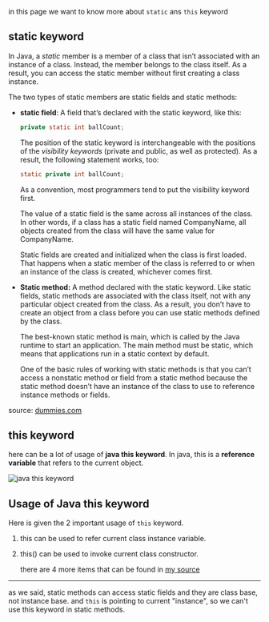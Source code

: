 in this page we want to know more about `static` ans `this` keyword

## static keyword

In Java, a *static* member is a member of a class that isn’t  associated with an instance of a class. Instead, the member belongs to  the class itself. As a result, you can access the static member without  first creating a class instance.

The two types of static members are static fields and static methods:

+ **static field**: A field that’s declared with the static keyword, like this:

  ```java
  private static int ballCount;
  ```

  The position of the static keyword is interchangeable with the positions of the *visibility keywords* (private and public, as well as protected). As a result, the following statement works, too:

  ```java
  static private int ballCount;
  ```

  As a convention, most programmers tend to put the visibility keyword first.

  The value of a static field is the same across all instances of the class. In other words, if a class has a static field named CompanyName, all objects created from the class will have the same value for CompanyName. 

  Static fields are created and initialized when the class is first loaded. That happens when a static member of the class  is referred to or when an instance of the class is created, whichever  comes first.

  

+ **Static method:** A method declared with the static keyword. Like static fields, static methods are associated with the  class itself, not with any particular object created from the class. As a result, you don’t have to create an object from a class before you can  use static methods defined by the class.

  The best-known static method is main, which is called by the Java runtime to start an application. The main method must be static, which means that applications run in a static context by default.

  One of the basic rules of working with static methods is that you can’t access a nonstatic method or field from a static method because the static method doesn’t have an instance of the class to use to reference instance methods or fields. 

source: [dummies.com](https://www.dummies.com/programming/java/what-is-the-static-keyword-in-java/)

## this keyword

here can be a lot of usage of **java this keyword**. In java, this is a **reference variable** that refers to the current object.

![java this keyword](https://static.javatpoint.com/images/thisr.jpg)



## Usage of Java this keyword

Here is given the 2 important usage of `this` keyword.

1. this can be used to refer current class instance variable.

2. this() can be used to invoke current class constructor.

   there are 4 more items that can be found in [my source](https://www.javatpoint.com/this-keyword)

   

------------------

as we said, static methods can access static fields and they are class base, not instance base. and `this` is pointing to current "instance", so we can't use this keyword in static methods.